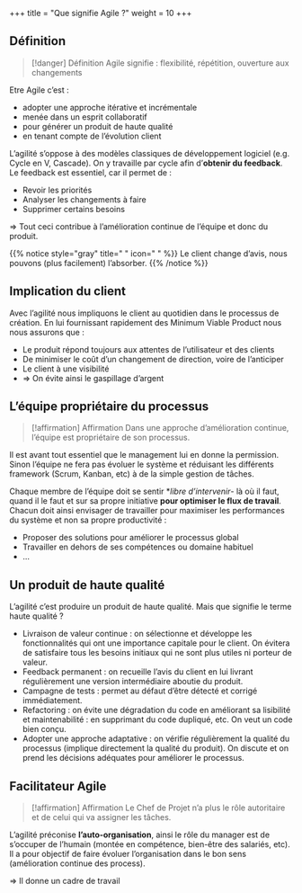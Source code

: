 +++
title = "Que signifie Agile ?"
weight = 10
+++

## Définition
> [!danger] Définition
>  Agile signifie : flexibilité, répétition, ouverture aux changements

Etre Agile c’est :
- adopter une approche itérative et incrémentale
- menée dans un esprit collaboratif
- pour générer un produit de haute qualité
- en tenant compte de l’évolution client

L’agilité s’oppose à des modèles classiques de développement logiciel (e.g. Cycle en V, Cascade). On y travaille par cycle afin d’**obtenir du feedback**. Le feedback est essentiel, car il
permet de :
- Revoir les priorités
- Analyser les changements à faire
- Supprimer certains besoins

⇒ Tout ceci contribue à l’amélioration continue de l’équipe et donc du produit.

{{% notice style="gray" title=" " icon=" " %}}
Le client change d’avis, nous pouvons (plus facilement) l’absorber.
{{% /notice %}}

## Implication du client
Avec l’agilité nous impliquons le client au quotidien dans le processus de création. En lui
fournissant rapidement des Minimum Viable Product nous nous assurons que :
- Le produit répond toujours aux attentes de l’utilisateur et des clients
- De minimiser le coût d’un changement de direction, voire de l’anticiper
- Le client à une visibilité
- ⇒ On évite ainsi le gaspillage d’argent

## L’équipe propriétaire du processus
> [!affirmation] Affirmation
>  Dans une approche d’amélioration continue, l’équipe est propriétaire de son processus.

Il est avant tout essentiel que le management lui en donne la permission. Sinon l’équipe ne
fera pas évoluer le système et réduisant les différents framework (Scrum, Kanban, etc) à de
la simple gestion de tâches.

Chaque membre de l’équipe doit se sentir **libre d’intervenir*- là où il faut, quand il le faut et sur
sa propre initiative **pour optimiser le flux de travail**. Chacun doit ainsi envisager de travailler
pour maximiser les performances du système et non sa propre productivité :
- Proposer des solutions pour améliorer le processus global
- Travailler en dehors de ses compétences ou domaine habituel
- ...

## Un produit de haute qualité
L’agilité c’est produire un produit de haute qualité. Mais que signifie le terme haute qualité ?
- Livraison de valeur continue : on sélectionne et développe les fonctionnalités qui ont
une importance capitale pour le client. On évitera de satisfaire tous les besoins initiaux
qui ne sont plus utiles ni porteur de valeur.
- Feedback permanent : on recueille l’avis du client en lui livrant régulièrement une version intermédiaire aboutie du produit.
- Campagne de tests : permet au défaut d’être détecté et corrigé immédiatement.
- Refactoring : on évite une dégradation du code en améliorant sa lisibilité et maintenabilité : en supprimant du code dupliqué, etc. On veut un code bien conçu.
- Adopter une approche adaptative : on vérifie régulièrement la qualité du processus
(implique directement la qualité du produit). On discute et on prend les décisions adéquates pour améliorer le processus.

## Facilitateur Agile
> [!affirmation] Affirmation
>  Le Chef de Projet n’a plus le rôle autoritaire et de celui qui va assigner les tâches.

L’agilité préconise **l’auto-organisation**, ainsi le rôle du manager est de s’occuper de l’humain
(montée en compétence, bien-être des salariés, etc). Il a pour objectif de faire évoluer l’organisation dans le bon sens (amélioration continue des process).

⇒ Il donne un cadre de travail
